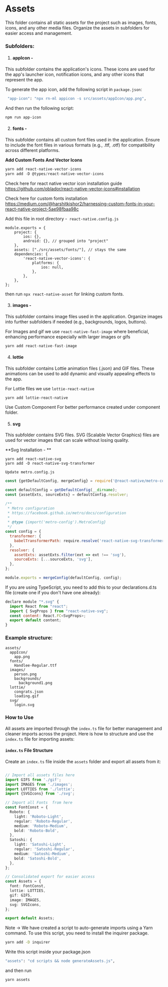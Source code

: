 # Assets

This folder contains all static assets for the project such as images, fonts, icons, and any other media files. Organize the assets in subfolders for easier access and management.

### Subfolders:

1. #### **appIcon** -

This subfolder contains the application's icons. These icons are used for the app's launcher icon, notification icons, and any other icons that represent the app.

To generate the app icon, add the following script in `package.json`:

```sh
 "app-icon": "npx rn-ml appicon -s src/assets/appIcon/app.png",
```

And then run the following script:

```sh
npm run app-icon
```

2. #### **fonts** -

This subfolder contains all custom font files used in the application. Ensure to include the font files in various formats (e.g., .ttf, .otf) for compatibility across different platforms.

**Add Custom Fonts And Vector Icons**

```javascript
yarn add react-native-vector-icons
yarn add -D @types/react-native-vector-icons
```

Check here for react native vector icon installation guide
https://github.com/oblador/react-native-vector-icons#installation

Check here for custom fonts installation
https://medium.com/@harshitkishor2/harnessing-custom-fonts-in-your-react-native-project-5ae98fbaa98c


Add this file in root directory -` react-native.config.js`

    module.exports = {
        project: {
            ios: {},
            android: {}, // grouped into "project"
        },
        assets: ["./src/assets/fonts/"], // stays the same
        dependencies: {
            'react-native-vector-icons': {
                platforms: {
                    ios: null,
                },
            },
        },
    };

then run `npx react-native-asset` for linking custom fonts.

3. #### **images** -

This subfolder contains image files used in the application. Organize images into further subfolders if needed (e.g., backgrounds, logos, buttons).

For Images and gif we use `react-native-fast-image` where beneficial, enhancing performance especially with larger images or gifs

```javascript
yarn add react-native-fast-image
```

4. #### **lottie**

This subfolder contains Lottie animation files (.json) and GIF files. These animations can be used to add dynamic and visually appealing effects to the app.

For Lottie files we use `lottie-react-native`

    yarn add lottie-react-native

Use Custom Component For better performance created under component folder.

5. #### **svg**

This subfolder contains SVG files. SVG (Scalable Vector Graphics) files are used for vector images that can scale without losing quality.

**Svg Installation - **

    yarn add react-native-svg
    yarn add -D react-native-svg-transformer

`Update metro.config.js`

```javascript
const {getDefaultConfig, mergeConfig} = require('@react-native/metro-config');

const defaultConfig = getDefaultConfig(__dirname);
const {assetExts, sourceExts} = defaultConfig.resolver;

/**
 * Metro configuration
 * https://facebook.github.io/metro/docs/configuration
 *
 * @type {import('metro-config').MetroConfig}
 */
const config = {
  transformer: {
    babelTransformerPath: require.resolve('react-native-svg-transformer'),
  },
  resolver: {
    assetExts: assetExts.filter(ext => ext !== 'svg'),
    sourceExts: [...sourceExts, 'svg'],
  },
};

module.exports = mergeConfig(defaultConfig, config);
```

If you are using TypeScript, you need to add this to your declarations.d.ts file (create one if you don't have one already):

```javascript
declare module "*.svg" {
  import React from "react";
  import { SvgProps } from "react-native-svg";
  const content: React.FC<SvgProps>;
  export default content;
}
```

### Example structure:

    assets/
      appIcon/
        app.png
      fonts/
        Handlee-Regular.ttf
      images/
        person.png
        backgrounds/
          background1.png
      lottie/
        congrats.json
        loading.gif
      svg/
        login.svg

### How to Use

All assets are imported through the `index.ts` file for better management and cleaner imports across the project. Here is how to structure and use the `index.ts` file for importing assets:

#### `index.ts` File Structure

Create an `index.ts` file inside the `assets` folder and export all assets from it:

```typescript

// Import all assets files here
import GIFS from './gif';
import IMAGES from './images';
import LOTTIES from './lottie';
import {SVGIcons} from './svg';

// Import all Fonts  from here
const FontConst = {
  Roboto: {
    light: 'Roboto-Light',
    regular: 'Roboto-Regular',
    medium: 'Roboto-Medium',
    bold: 'Roboto-Bold',
  },
  Satoshi: {
    light: 'Satoshi-Light',
    regular: 'Satoshi-Regular',
    medium: 'Satoshi-Medium',
    bold: 'Satoshi-Bold',
  },
};

// Consolidated export for easier access
const Assets = {
  font: FontConst,
  lottie: LOTTIES,
  gif: GIFS,
  image: IMAGES,
  svg: SVGIcons,
};

export default Assets;
```

Note -> We have created a script to auto-generate imports using a Yarn command. To use this script, you need to install the inquirer package.
```bash
yarn add -D inquirer
```
Write this script inside your package.json
```bash
"assets": "cd scripts && node generateAssets.js",
```
and then run
```bash
yarn assets
```
